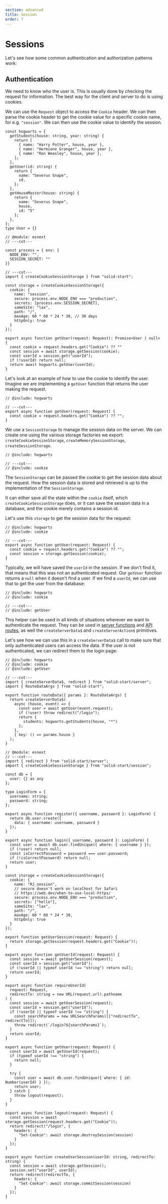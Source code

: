 ```yaml
---
section: advanced
title: Session
order: 7
---
```


# Sessions

Let's see how some common authentication and authorization patterns work:

## Authentication

We need to know who the user is. This is usually done by checking the request for information. The best way for the client and server to do is using cookies.

We can use the `Request` object to access the `Cookie` header. We can then parse the cookie header to get the cookie value for a specific cookie name, for e.g. `"session"`. We can then use the cookie value to identify the session.

```twoslash include hogwarts
const hogwarts = {
  getStudents(house: string, year: string) {
    return [
      { name: "Harry Potter", house, year },
      { name: "Hermione Granger", house, year },
      { name: "Ron Weasley", house, year },
    ];
  },
  getUser(id: string) {
    return {
      name: "Severus Snape",
      id,
    };
  },
  getHouseMaster(house: string) {
    return {
      name: "Severus Snape",
      house,
      id: "5"
    };
  },
};
type User = {}
```

```twoslash include cookie
// @module: esnext
// ---cut---

const process = { env: {
  NODE_ENV: "",
  SESSION_SECRET: ""
}}

// ---cut---
import { createCookieSessionStorage } from "solid-start";

const storage = createCookieSessionStorage({
  cookie: {
    name: "session",
    secure: process.env.NODE_ENV === "production",
    secrets: [process.env.SESSION_SECRET],
    sameSite: "lax",
    path: "/",
    maxAge: 60 * 60 * 24 * 30, // 30 days
    httpOnly: true
  }
});
```

```twoslash include getUser
export async function getUser(request: Request): Promise<User | null> {
  const cookie = request.headers.get("Cookie") ?? ""
  const session = await storage.getSession(cookie);
  const userId = session.get("userId");
  if (!userId) return null;
  return await hogwarts.getUser(userId);
}
```

Let's look at an example of how to use the cookie to identify the user. Imagine we are implementing a `getUser` function that returns the user making the request.

```tsx twoslash {6} filename="/lib/session.ts"
// @include: hogwarts

// ---cut---
export async function getUser(request: Request) {
  const cookie = request.headers.get("Cookie") ?? "";
}
```

We use a `SessionStorage` to manage the session data on the server. We can create one using the various storage factories we export: `createCookieSessionStorage`, `createMemorySessionStorage`, `createSessionStorage`.

```tsx twoslash filename="/lib/session.ts"
// @include: hogwarts

// ---cut---
// @include: cookie
```

The `SessionStorage` can be passed the cookie to get the session data about the request. How the session data is stored and retrieved is up to the implementation of the `SessionStorage`.

It can either save all the state within the `cookie` itself, which `createCookieSessionStorage` does, or it can save the session data in a database, and the cookie merely contains a session id.

Let's use this `storage` to get the session data for the request:

```tsx twoslash {3} filename="/lib/session.ts"
// @include: hogwarts
// @include: cookie

// ---cut---
export async function getUser(request: Request) {
  const cookie = request.headers.get("Cookie") ?? "";
  const session = storage.getSession(cookie);
}
```

Typically, we will have saved the `userId` in the session. If we don't find it, that means that this was not an authenticated request. Our `getUser` function returns a `null` when it doesn't find a user. If we find a `userId`, we can use that to get the user from the database:

```tsx twoslash {4-6} filename="/lib/session.ts"
// @include: hogwarts
// @include: cookie

// ---cut---
// @include: getUser
```

This helper can be used in all kinds of situations wherever we want to authenticate the request. They can be used in [server functions][serverfunctions] and [API routes][apiroutes], as well the `createServerData$` and `createServerAction$` primitives.

Let's see how we can use this in a `createServerData$` call to make sure that only authenticated users can access the data. If the user is not authenticated, we can redirect them to the login page:

```tsx twoslash {7-8} filename="/routes/api/[house]/admin.ts"
// @include: hogwarts
// @include: cookie
// @include: getUser

// ---cut---
import { createServerData$, redirect } from "solid-start/server";
import { RouteDataArgs } from "solid-start";

export function routeData({ params }: RouteDataArgs) {
  return createServerData$(
    async (house, event) => {
      const user = await getUser(event.request);
      if (!user) throw redirect("/login");
      return {
        students: hogwarts.getStudents(house, "*")
      };
    },
    { key: () => params.house }
  );
}
```

```tsx filename="/routes/session.server.ts"
// @module: esnext
// ---cut---
import { redirect } from "solid-start/server";
import { createCookieSessionStorage } from "solid-start/session";

const db = {
  user: {} as any
};

type LoginForm = {
  username: string;
  password: string;
};

export async function register({ username, password }: LoginForm) {
  return db.user.create({
    data: { username: username, password }
  });
}

export async function login({ username, password }: LoginForm) {
  const user = await db.user.findUnique({ where: { username } });
  if (!user) return null;
  const isCorrectPassword = password === user.password;
  if (!isCorrectPassword) return null;
  return user;
}

const storage = createCookieSessionStorage({
  cookie: {
    name: "RJ_session",
    // secure doesn't work on localhost for Safari
    // https://web.dev/when-to-use-local-https/
    secure: process.env.NODE_ENV === "production",
    secrets: ["hello"],
    sameSite: "lax",
    path: "/",
    maxAge: 60 * 60 * 24 * 30,
    httpOnly: true
  }
});

export function getUserSession(request: Request) {
  return storage.getSession(request.headers.get("Cookie"));
}

export async function getUserId(request: Request) {
  const session = await getUserSession(request);
  const userId = session.get("userId");
  if (!userId || typeof userId !== "string") return null;
  return userId;
}

export async function requireUserId(
  request: Request,
  redirectTo: string = new URL(request.url).pathname
) {
  const session = await getUserSession(request);
  const userId = session.get("userId");
  if (!userId || typeof userId !== "string") {
    const searchParams = new URLSearchParams([["redirectTo", redirectTo]]);
    throw redirect(`/login?${searchParams}`);
  }
  return userId;
}

export async function getUser(request: Request) {
  const userId = await getUserId(request);
  if (typeof userId !== "string") {
    return null;
  }

  try {
    const user = await db.user.findUnique({ where: { id: Number(userId) } });
    return user;
  } catch {
    throw logout(request);
  }
}

export async function logout(request: Request) {
  const session = await storage.getSession(request.headers.get("Cookie"));
  return redirect("/login", {
    headers: {
      "Set-Cookie": await storage.destroySession(session)
    }
  });
}

export async function createUserSession(userId: string, redirectTo: string) {
  const session = await storage.getSession();
  session.set("userId", userId);
  return redirect(redirectTo, {
    headers: {
      "Set-Cookie": await storage.commitSession(session)
    }
  });
}
```

[serverfunctions]: /docs/server-functions
[apiroutes]: /docs/api-routes
